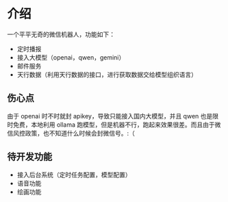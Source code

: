# 介绍

一个平平无奇的微信机器人，功能如下：

- 定时播报
- 接入大模型（openai，qwen，gemini）
- 邮件服务
- 天行数据（利用天行数据的接口，进行获取数据交给模型组织语言）

## 伤心点

由于 openai 时不时就封 apikey，导致只能接入国内大模型，并且 qwen 也是限时免费，本地利用 ollama 跑模型，但是机器不行，跑起来效果很差。而且由于微信风控政策，也不知道什么时候会封微信号。:（

## 待开发功能

- 接入后台系统（定时任务配置，模型配置）
- 语音功能
- 绘画功能

